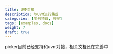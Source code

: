 ```yaml
---
title: UVM对接
description: 与UVM进行集成
categories: [示例项目, 教程]
tags: [examples, docs]
weight: 7
draft: true
---
```


picker目前已经支持和uvm对接，相关文档还在完善中